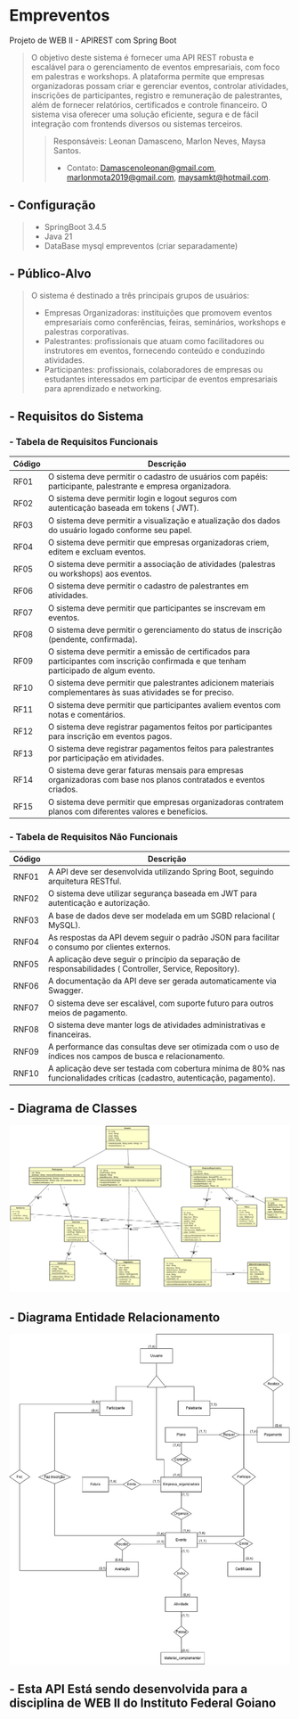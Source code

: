 # Empreventos 

Projeto de WEB II - APIREST com Spring Boot 
> O objetivo deste sistema é fornecer uma API REST robusta e escalável para o gerenciamento de eventos empresariais, com foco em palestras e workshops. A plataforma permite que empresas organizadoras possam criar e gerenciar eventos, controlar atividades, inscrições de participantes, registro e remuneração de palestrantes, além de fornecer relatórios, certificados e controle financeiro. O sistema visa oferecer uma solução eficiente, segura e de fácil integração com frontends diversos ou sistemas terceiros.
>> Responsáveis: Leonan Damasceno, Marlon Neves, Maysa Santos.
> >* Contato: Damascenoleonan@gmail.com, marlonmota2019@gmail.com, maysamkt@hotmail.com.


## - Configuração

>* SpringBoot 3.4.5
>* Java 21
>* DataBase mysql empreventos (criar separadamente)


## - Público-Alvo

>O sistema é destinado a três principais grupos de usuários:
>* Empresas Organizadoras: instituições que promovem eventos empresariais como conferências, feiras, seminários, workshops e palestras corporativas.
>* Palestrantes: profissionais que atuam como facilitadores ou instrutores em eventos, fornecendo conteúdo e conduzindo atividades.
>* Participantes: profissionais, colaboradores de empresas ou estudantes interessados em participar de eventos empresariais para aprendizado e networking.

## - Requisitos do Sistema

### - Tabela de Requisitos Funcionais 

|Código| Descrição|
|---|---|
|RF01| O  sistema deve permitir o cadastro de usuários com papéis: participante, palestrante e empresa organizadora.|
|RF02| O sistema deve permitir login e logout seguros com autenticação baseada em tokens ( JWT).|
|RF03| O sistema deve permitir a visualização e atualização dos dados do usuário logado conforme seu papel.|
|RF04| O sistema deve permitir que empresas organizadoras criem, editem e excluam  eventos.|
|RF05| O sistema deve permitir a associação de atividades (palestras ou workshops) aos eventos.|
|RF06| O sistema deve permitir o cadastro de palestrantes em atividades.|
|RF07| O sistema deve permitir que participantes se inscrevam em eventos.|
|RF08| O sistema deve permitir o gerenciamento do status de inscrição (pendente, confirmada).|
|RF09| O sistema deve permitir a emissão de certificados para participantes com inscrição confirmada e que tenham participado de algum evento.|
|RF10| O sistema deve permitir que palestrantes adicionem materiais complementares às suas atividades se for preciso.|
|RF11| O sistema deve permitir que participantes avaliem eventos com notas e comentários.|
|RF12| O sistema deve registrar pagamentos feitos por participantes para inscrição em eventos pagos.|
|RF13| O sistema deve registrar pagamentos feitos para palestrantes por participação em atividades.|
|RF14| O sistema deve gerar faturas mensais para empresas organizadoras com base nos planos contratados e eventos criados.|
|RF15| O sistema deve permitir que empresas organizadoras contratem planos com diferentes valores e benefícios.|

### - Tabela de Requisitos Não Funcionais
| Código | Descrição                                                                                                                  |
|--------|----------------------------------------------------------------------------------------------------------------------------|
| RNF01  | A API deve ser desenvolvida utilizando Spring Boot, seguindo arquitetura RESTful.                                          |
| RNF02  | O sistema deve utilizar segurança baseada em JWT para autenticação e autorização.                                          |
| RNF03  | A base de dados deve ser modelada em um SGBD relacional ( MySQL).                                                          |
| RNF04  | As respostas da API devem seguir o padrão JSON para facilitar o consumo por clientes externos.                             |
| RNF05  | A aplicação deve seguir o princípio da separação de responsabilidades ( Controller, Service, Repository).                  |
| RNF06  | A documentação da API deve ser gerada automaticamente via Swagger.                                                         |
| RNF07  | O sistema deve ser escalável, com suporte futuro para outros meios de pagamento.                                           |
| RNF08  | O sistema deve manter logs de atividades administrativas e financeiras.                                                    |
| RNF09  | A performance das consultas deve ser otimizada com o uso de índices nos campos de busca e relacionamento.                  |
| RNF10  | A aplicação deve ser testada com cobertura mínima de 80% nas funcionalidades críticas (cadastro, autenticação, pagamento). |


## - Diagrama de Classes

![diagrama-classe.png](src/main/resources/docs/diagrams/diagram-class.png)

## - Diagrama Entidade Relacionamento

![DER.webp](src/main/resources/docs/diagrams/DER.webp)

## - Esta API Está sendo desenvolvida para a disciplina de WEB II do Instituto Federal Goiano
